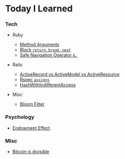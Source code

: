 # Today I Learned

### Tech

- Ruby
  - [Method Arguments](tech/ruby/method-arguments.md)
  - [Block `return`, `break`, `next`](tech/ruby/block-return-break-next.md)
  - [Safe Navigation Operator `&.`](tech/ruby/safe-navigation-operator.md)

- Rails
  - [ActiveRecord vs ActiveModel vs ActiveResource](tech/rails/ActiveModel-ActiveRecord-ActiveResource.md)
  - [Rspec `assigns`](tech/rails/rspec-assigns.md)
  - [HashWithIndifferentAccess](tech/rails/HashWithIndifferentAccess.md)

- Misc
  - [Bloom Filter](tech/misc/bloom-filter.md)

### Psychology

- [Endowment Effect](psychology/endowment-effect.md)

### Misc

- [Bitcoin is divisible](misc/bitcoin-divisible.md)
